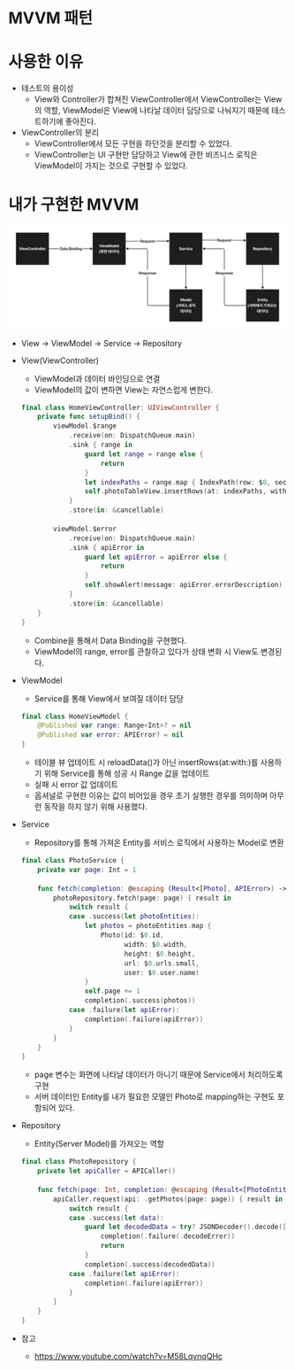 # MVVM 패턴
# 사용한 이유
- 테스트의 용이성
    - View와 Controller가 합쳐진 ViewController에서 ViewController는 View의 역할, ViewModel은 View에 나타날 데이터 담당으로 나눠지기 때문에 테스트하기에 좋아진다.
- ViewController의 분리
    - ViewController에서 모든 구현을 하던것을 분리할 수 있었다.
    - ViewController는 UI 구현만 담당하고 View에 관한 비즈니스 로직은 ViewModel이 가지는 것으로 구현할 수 있었다.

# 내가 구현한 MVVM
<img src="https://github.com/hhhan0315/Unsplash/blob/main/screenshot/mvvm.png">

- View -> ViewModel -> Service -> Repository
- View(ViewController)
    - ViewModel과 데이터 바인딩으로 연결
    - ViewModel의 값이 변하면 View는 자연스럽게 변한다.
  
    ```swift
    final class HomeViewController: UIViewController {
        private func setupBind() {
            viewModel.$range
                .receive(on: DispatchQueue.main)
                .sink { range in
                    guard let range = range else {
                        return
                    }
                    let indexPaths = range.map { IndexPath(row: $0, section: TableSection.photos.rawValue) }
                    self.photoTableView.insertRows(at: indexPaths, with: .none)
                }
                .store(in: &cancellable)
            
            viewModel.$error
                .receive(on: DispatchQueue.main)
                .sink { apiError in
                    guard let apiError = apiError else {
                        return
                    }
                    self.showAlert(message: apiError.errorDescription)
                }
                .store(in: &cancellable)
        }
    }
    ```
  
    - Combine을 통해서 Data Binding을 구현했다.
    - ViewModel의 range, error를 관찰하고 있다가 상태 변화 시 View도 변경된다.
- ViewModel
    - Service를 통해 View에서 보여질 데이터 담당
  
    ```swift
    final class HomeViewModel {    
        @Published var range: Range<Int>? = nil
        @Published var error: APIError? = nil
    }
    ```
    
    - 테이블 뷰 업데이트 시 reloadData()가 아닌 insertRows(at:with:)를 사용하기 위해 Service를 통해 성공 시 Range<Int> 값을 업데이트
    - 실패 시 error 값 업데이트
    - 옵셔널로 구현한 이유는 값이 비어있을 경우 초기 실행한 경우를 의미하며 아무런 동작을 하지 않기 위해 사용했다.
  
- Service
    - Repository를 통해 가져온 Entity를 서비스 로직에서 사용하는 Model로 변환
    
    ```swift
    final class PhotoService {        
        private var page: Int = 1
        
        func fetch(completion: @escaping (Result<[Photo], APIError>) -> Void) {
            photoRepository.fetch(page: page) { result in
                switch result {
                case .success(let photoEntities):
                    let photos = photoEntities.map {
                        Photo(id: $0.id,
                              width: $0.width,
                              height: $0.height,
                              url: $0.urls.small,
                              user: $0.user.name)
                    }
                    self.page += 1
                    completion(.success(photos))
                case .failure(let apiError):
                    completion(.failure(apiError))
                }
            }
        }
    }
    ```
    
    - page 변수는 화면에 나타날 데이터가 아니기 때문에 Service에서 처리하도록 구현
    - 서버 데이터인 Entity를 내가 필요한 모델인 Photo로 mapping하는 구현도 포함되어 있다.
    
- Repository
    - Entity(Server Model)를 가져오는 역할
    
    ```swift
    final class PhotoRepository {
        private let apiCaller = APICaller()
        
        func fetch(page: Int, completion: @escaping (Result<[PhotoEntity], APIError>) -> Void) {
            apiCaller.request(api: .getPhotos(page: page)) { result in
                switch result {
                case .success(let data):
                    guard let decodedData = try? JSONDecoder().decode([PhotoEntity].self, from: data) else {
                        completion(.failure(.decodeError))
                        return
                    }
                    completion(.success(decodedData))
                case .failure(let apiError):
                    completion(.failure(apiError))
                }
            }
        }
    }
    ```
    
- 참고
    - https://www.youtube.com/watch?v=M58LqynqQHc
